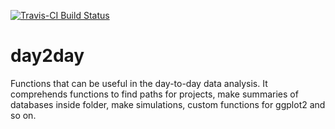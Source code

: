 [![Travis-CI Build Status](https://travis-ci.org/ErickChacon/day2day.svg?branch=master)](https://travis-ci.org/ErickChacon/day2day)

# day2day

Functions that can be useful in the day-to-day data analysis. It comprehends functions to find paths for projects, make summaries of databases inside folder, make simulations, custom functions for ggplot2 and so on.
